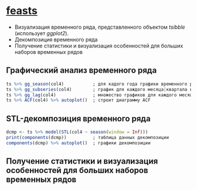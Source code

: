 # [feasts](https://feasts.tidyverts.org/)
* Визуализация временного ряда, представленного объектом _tsibble_ (использует _ggplot2_).
* Декомпозиция временного ряда
* Получение статистики и визуализация особенностей для больших наборов временных рядов
 
## Графический анализ временного ряда
```r
ts %>% gg_season(col4)           ; для кадого года графики временного ряда по месяцам|квараталам
ts %>% gg_subseries(col4)        ; график для каждого месяца|квартала картинку в зависимости от года
ts %>% gg_lag(col4)              ; множество графиков для каждого месяца|квартала с лагом
ts %>% ACF(col4) %>% autoplot()  ; строит диаграмму ACF
```
## STL-декомпозиция временного ряда
```r
dcmp <- ts %>% model(STL(col4 ~ season(window = Inf)))
print(components(dcmp))          ; таблица данных декомпозиции
components(dcmp) %>% autoplot()  ; графики декомпозиции
```
## Получение статистики и визуализация особенностей для больших наборов временных рядов
